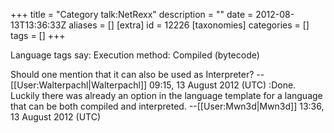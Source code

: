 +++
title = "Category talk:NetRexx"
description = ""
date = 2012-08-13T13:36:33Z
aliases = []
[extra]
id = 12226
[taxonomies]
categories = []
tags = []
+++

Language tags say:
Execution method:  Compiled (bytecode)

Should one mention that it can also be used as Interpreter? --[[User:Walterpachl|Walterpachl]] 09:15, 13 August 2012 (UTC)
:Done. Luckily there was already an option in the language template for a language that can be both compiled and interpreted. --[[User:Mwn3d|Mwn3d]] 13:36, 13 August 2012 (UTC)
